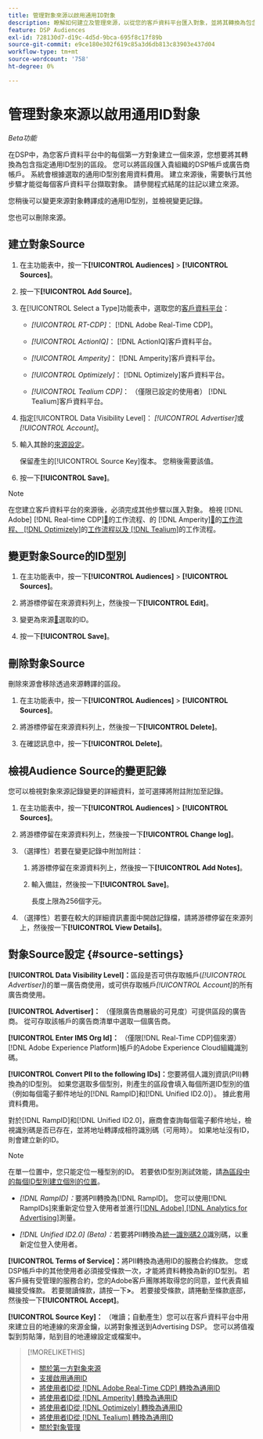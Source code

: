 ```yaml
---
title: 管理對象來源以啟用通用ID對象
description: 瞭解如何建立及管理來源，以從您的客戶資料平台匯入對象，並將其轉換為包含通用ID的區段。
feature: DSP Audiences
exl-id: 728130d7-d19c-4d5d-9bca-695f8c17f89b
source-git-commit: e9ce180e302f619c85a3d6db813c83903e437d04
workflow-type: tm+mt
source-wordcount: '758'
ht-degree: 0%

---
```


# 管理對象來源以啟用通用ID對象

*Beta功能*

在DSP中，為您客戶資料平台中的每個第一方對象建立一個來源，您想要將其轉換為包含指定通用ID型別的區段。 您可以將區段匯入貴組織的DSP帳戶或廣告商帳戶。 系統會根據選取的通用ID型別套用資料費用。 建立來源後，需要執行其他步驟才能從每個客戶資料平台擷取對象。 請參閱程式結尾的註記以建立來源。

您稍後可以變更來源對象轉譯成的通用ID型別，並檢視變更記錄。

您也可以刪除來源。

## 建立對象Source

<!-- Not sure about this

You can create one source for each combination of universal ID partner and data visibility level.

-->

1. 在主功能表中，按一下&#x200B;**[!UICONTROL Audiences]** > **[!UICONTROL Sources]**。

1. 按一下&#x200B;**[!UICONTROL Add Source]**。

1. 在[!UICONTROL Select a Type]功能表中，選取您的[客戶資料平台](source-about.md)：

   * *[!UICONTROL RT-CDP]*： [!DNL Adobe Real-Time CDP]。

   * *[!UICONTROL ActionIQ]*： [!DNL ActionIQ]客戶資料平台。

   * *[!UICONTROL Amperity]*： [!DNL Amperity]客戶資料平台。

   * *[!UICONTROL Optimizely]*： [!DNL Optimizely]客戶資料平台。

   * *[!UICONTROL Tealium CDP]*： （僅限已設定的使用者） [!DNL Tealium]客戶資料平台。

1. 指定[!UICONTROL Data Visibility Level]： *[!UICONTROL Advertiser]*&#x200B;或&#x200B;*[!UICONTROL Account]*。

1. 輸入其餘的[來源設定](#source-settings)。

   保留產生的[!UICONTROL Source Key]復本。 您稍後需要該值。

1. 按一下&#x200B;**[!UICONTROL Save]**。

>[!NOTE]
>
>在您建立客戶資料平台的來源後，必須完成其他步驟以匯入對象。 檢視 [!DNL Adobe] [!DNL Real-time CDP][&#128279;](source-adobe-rtcdp.md)的工作流程、<!-- the [workflow for [!DNL ActionIQ]](source-actioniq.md), -->的 [!DNL Amperity][&#128279;](source-amperity.md)的[工作流程、 [!DNL Optimizely]](source-optimizely.md)的[工作流程以及 [!DNL Tealium]](source-tealium.md)的工作流程。

## 變更對象Source的ID型別

<!-- Clarify this:
All changes to universal IDs translated from the source are applied after you save the the source record. For example, if a new ID is added, any hashed email addresses shared before making the changes aren't converted. Similarly, if an ID is removed, we don't delete any historical data from the segments shared through the source.

OR 

All changes to universal IDs translated from the source are applied after you save the the source record. For example, if you add a new ID type, then we convert hashed email addresses shared before making the changes to the new ID type. Similarly, if you remove an ID type, then we delete any historical IDs of that type from the segments shared through the source.

-->

1. 在主功能表中，按一下&#x200B;**[!UICONTROL Audiences]** > **[!UICONTROL Sources]**。

1. 將游標停留在來源資料列上，然後按一下&#x200B;**[!UICONTROL Edit]**。

1. 變更為來源[&#128279;](#source-settings)選取的ID。

1. 按一下&#x200B;**[!UICONTROL Save]**。

## 刪除對象Source

刪除來源會移除透過來源轉譯的區段。<!-- Will performance data for the segment still be available in any types of reports?  If yes, which? -->

1. 在主功能表中，按一下&#x200B;**[!UICONTROL Audiences]** > **[!UICONTROL Sources]**。

1. 將游標停留在來源資料列上，然後按一下&#x200B;**[!UICONTROL Delete]**。

1. 在確認訊息中，按一下&#x200B;**[!UICONTROL Delete]**。

## 檢視Audience Source的變更記錄

您可以檢視對象來源記錄變更的詳細資料，並可選擇將附註附加至記錄。

1. 在主功能表中，按一下&#x200B;**[!UICONTROL Audiences]** > **[!UICONTROL Sources]**。

1. 將游標停留在來源資料列上，然後按一下&#x200B;**[!UICONTROL Change log]**。

1. （選擇性）若要在變更記錄中附加附註：

   1. 將游標停留在來源資料列上，然後按一下&#x200B;**[!UICONTROL Add Notes]**。

   1. 輸入備註，然後按一下&#x200B;**[!UICONTROL Save]**。

      長度上限為256個字元。

1. （選擇性）若要在較大的詳細資訊畫面中開啟記錄檔，請將游標停留在來源列上，然後按一下&#x200B;**[!UICONTROL View Details]**。

## 對象Source設定 {#source-settings}

**[!UICONTROL Data Visibility Level]：**&#x200B;區段是否可供存取帳戶(*[!UICONTROL Advertiser]*)的單一廣告商使用，或可供存取帳戶&#x200B;*[!UICONTROL Account]*&#x200B;的所有廣告商使用。

**[!UICONTROL Advertiser]：** （僅限廣告商層級的可見度）可提供區段的廣告商。 從可存取該帳戶的廣告商清單中選取一個廣告商。

**[!UICONTROL Enter IMS Org Id]：** （僅限[!DNL Real-Time CDP]個來源） [!DNL Adobe Experience Platform]帳戶的Adobe Experience Cloud組織識別碼。

**[!UICONTROL Convert PII to the following IDs]：**&#x200B;您要將個人識別資訊(PII)轉換為的ID型別。 如果您選取多個型別，則產生的區段會填入每個所選ID型別的值（例如每個電子郵件地址的[!DNL RampID]和[!DNL Unified ID2.0]）。 據此套用資料費用。

對於[!DNL RampID]和[!DNL Unified ID2.0]，廠商會查詢每個電子郵件地址，檢視識別碼是否已存在，並將地址轉譯成相符識別碼（可用時）。 如果地址沒有ID，則會建立新的ID。

>[!NOTE]
>
>在單一位置中，您只能定位一種型別的ID。 若要依ID型別測試效能，請[為區段中的每個ID型別建立個別的位置](/help/dsp/campaign-management/placements/placement-create.md)。

* *[!DNL RampID]：*&#x200B;要將PII轉換為[!DNL RampID]。 您可以使用[!DNL RampIDs]來重新定位登入使用者並進行[[!DNL Adobe] [!DNL Analytics for Advertising]](/help/integrations/analytics/overview.md)測量。

* *[!DNL Unified ID2.0] (Beta)：*&#x200B;若要將PII轉換為[統一識別碼2.0](https://unifiedid.com)識別碼，以重新定位登入使用者。

<!-- Later
* *[!DNL ID5] (Beta):* To convert PII to an [!DNL ID5] ID. You can use [!DNL ID5] IDs for retargeting logging-in users and for [[!DNL Adobe] [!DNL Analytics for Advertising]](/help/integrations/analytics/overview.md) measurement.

-->

**[!UICONTROL Terms of Service]：**&#x200B;將PII轉換為通用ID的服務合約條款。 您或DSP帳戶中的其他使用者必須接受條款一次，才能將資料轉換為新的ID型別。 若客戶擁有受管理的服務合約，您的Adobe客戶團隊將取得您的同意，並代表貴組織接受條款。 若要閱讀條款，請按一下&#x200B;**>**。 若要接受條款，請捲動至條款底部，然後按一下&#x200B;**[!UICONTROL Accept]**。

**[!UICONTROL Source Key]：** （唯讀；自動產生）您可以在客戶資料平台中用來建立目的地連線的來源金鑰，以將對象推送到Advertising DSP。 您可以將值複製到剪貼簿，貼到目的地連線設定或檔案中。

>[!MORELIKETHIS]
>
>* [關於第一方對象來源](source-about.md)
>* [支援啟用通用ID](/help/dsp/audiences/universal-ids.md)
>* [將使用者ID從 [!DNL Adobe Real-Time CDP] 轉換為通用ID](/help/dsp/audiences/sources/source-adobe-rtcdp.md)
>* [將使用者ID從 [!DNL Amperity] 轉換為通用ID](/help/dsp/audiences/sources/source-amperity.md)
>* [將使用者ID從 [!DNL Optimizely] 轉換為通用ID](/help/dsp/audiences/sources/source-optimizely.md)
>* [將使用者ID從 [!DNL Tealium] 轉換為通用ID](/help/dsp/audiences/sources/source-tealium.md)
>* [關於對象管理](/help/dsp/audiences/audience-about.md)
